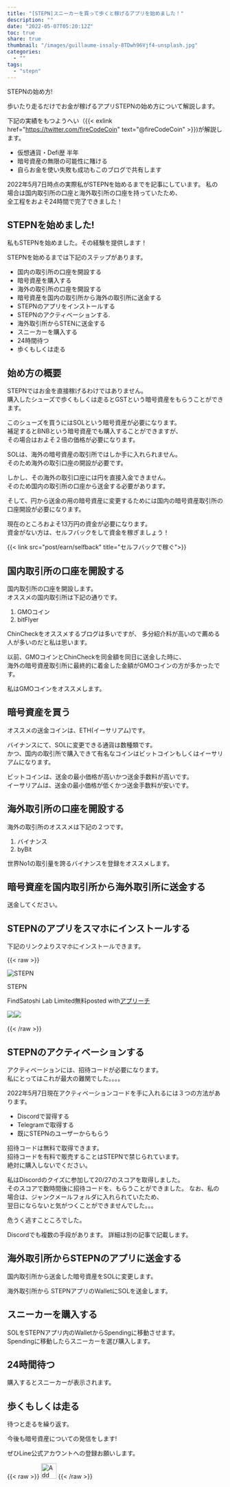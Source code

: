 ```yaml
---
title: "[STEPN]スニーカーを買って歩くと稼げるアプリを始めました！"
description: ""
date: "2022-05-07T05:20:12Z"
toc: true
share: true
thumbnail: "/images/guillaume-issaly-8TDwh96Vjf4-unsplash.jpg"
categories:
  - ""
tags:
  - "stepn"
---
```


STEPNの始め方!  

歩いたり走るだけでお金が稼げるアプリSTEPNの始め方について解説します。

下記の実績をもつようへい（{{< exlink href="https://twitter.com/fireCodeCoin" text="@fireCodeCoin" >}})が解説します。

- 仮想通貨・Defi歴 半年
- 暗号資産の無限の可能性に賭ける
- 自らお金を使い失敗も成功もこのブログで共有します  

<!--more-->
  
2022年5月7日時点の実際私がSTEPNを始めるまでを記事にしています。
私の場合は国内取引所の口座と海外取引所の口座を持っていたため、  
全工程をおよそ24時間で完了できました！  
  
## STEPNを始めました!

私もSTEPNを始めました。その経験を提供します！

STEPNを始めるまでは下記のステップがあります。
- 国内の取引所の口座を開設する
- 暗号資産を購入する
- 海外の取引所の口座を開設する
- 暗号資産を国内の取引所から海外の取引所に送金する
- STEPNのアプリをインストールする
- STEPNのアクティベーションする.
- 海外取引所からSTENに送金する
- スニーカーを購入する
- 24時間待つ
- 歩くもしくは走る

## 始め方の概要

STEPNではお金を直接稼げるわけではありません。  
購入したシューズで歩くもしくは走るとGSTという暗号資産をもらうことができます。  

このシューズを買うにはSOLという暗号資産が必要になります。  
補足するとBNBという暗号資産でも購入することができますが、  
その場合はおよそ２倍の価格が必要になります。
  
SOLは、海外の暗号資産の取引所ではしか手に入れられません。  
そのため海外の取引口座の開設が必要です。  

しかし、その海外の取引口座には円を直接入金できません。  
そのため国内の取引所の口座から送金する必要があります。  

そして、円から送金の用の暗号資産に変更するためには国内の暗号資産取引所の口座開設が必要になります。

現在のところおよそ13万円の資金が必要になります。  
資金がない方は、セルフバックをして資金を稼ぎましょう！  

{{< link src="post/earn/selfback" title="セルフバックで稼ぐ">}}

## 国内取引所の口座を開設する

国内取引所の口座を開設します。  
オススメの国内取引所は下記の通りです。
1. GMOコイン
1. bitFlyer

ChinCheckをオススメするブログは多いですが、
多分紹介料が高いので薦める人が多いのだと私は思います。  
  
以前、GMOコインとChinCheckを同金額を同日に送金した時に、  
海外の暗号資産取引所に最終的に着金した金額がGMOコインの方が多かったです。  

私はGMOコインをオススメします。  

<!-- {{< button >}}

<a href="https://px.a8.net/svt/ejp?a8mat=3HG2VQ+14HO36+0K+1032Z6" rel="nofollow">初心者でも安心のサポート！アフィリエイトを始めるならA8.net</a>

<img border="0" width="1" height="1" src="https://www17.a8.net/0.gif?a8mat=3HG2VQ+14HO36+0K+1032Z6" alt="">

{{< /button >}} -->

## 暗号資産を買う

オススメの送金コインは、ETH(イーサリアム)です。  

バイナンスにて、SOLに変更できる通貨は数種類です。  
かつ、国内の取引所で購入できて有名なコインはビットコインもしくはイーサリアムになります。  

ビットコインは、送金の最小価格が高いかつ送金手数料が高いです。  
イーサリアムは、送金の最小価格が低くかつ送金手数料が安いです。  

## 海外取引所の口座を開設する

海外の取引所のオススメは下記の２つです。
1. バイナンス
2. byBit

世界No1の取引量を誇るバイナンスを登録をオススメします。　

## 暗号資産を国内取引所から海外取引所に送金する

送金してください。

## STEPNのアプリをスマホにインストールする

下記のリンクよりスマホにインストールできます。

{{< raw >}}

<div class="appreach"><img src="https://is2-ssl.mzstatic.com/image/thumb/Purple112/v4/81/06/da/8106dac1-b7f3-85f3-bda6-2da20c6696a0/AppIcon-0-0-1x_U007emarketing-0-0-0-5-0-0-sRGB-0-0-0-GLES2_U002c0-512MB-85-220-0-0.png/512x512bb.jpg" alt="STEPN" class="appreach__icon"><div class="appreach__detail"><p class="appreach__name">STEPN</p><p class="appreach__info"><span class="appreach__developper">FindSatoshi Lab Limited</span><span class="appreach__price">無料</span><span class="appreach__posted">posted with<a href="https://mama-hack.com/app-reach/" title="アプリーチ" target="_blank" rel="nofollow">アプリーチ</a></span></p></div><div class="appreach__links"><a href="https://apps.apple.com/jp/app/stepn/id1598112424?uo=4" rel="nofollow" class="appreach__aslink"><img src="https://nabettu.github.io/appreach/img/itune_ja.svg"></a><a href="https://play.google.com/store/apps/details?id=com.bcy.fsapp" rel="nofollow" class="appreach__gplink"><img src="https://nabettu.github.io/appreach/img/gplay_ja.png"></a></div></div>
<br />
{{< /raw >}}
  
## STEPNのアクティベーションする

アクティベーションには、招待コードが必要になります。  
私にとってはこれが最大の難関でした。。。。

2022年5月7日現在アクティベーションコードを手に入れるには３つの方法があります。  
- Discordで習得する
- Telegramで取得する
- 既にSTEPNのユーザーからもらう

招待コードは無料で取得できます。  
招待コードを有料で販売することはSTEPNで禁じられています。  
絶対に購入しないでください。  

私はDiscordのクイズに参加して20/27のスコアを取得しました。  
そのスコアで数時間後に招待コードを、もらうことができました。
なお、私の場合は、ジャンクメールフォルダに入れられていたため、  
翌日にならないと気がつくことができませんでした。。。  

危うく逃すこところでした。  

Discordでも複数の手段があります。
詳細は別の記事で記載します。  

## 海外取引所からSTEPNのアプリに送金する

国内取引所から送金した暗号資産をSOLに変更します。  

海外取引所から STEPNアプリのWalletにSOLを送金します。

## スニーカーを購入する

SOLをSTEPNアプリ内のWalletからSpendingに移動させます。  
Spendingに移動したらスニーカーを選び購入します。  

## 24時間待つ

購入するとスニーカーが表示されます。  


## 歩くもしくは走る

待つと走るを繰り返す。


今後も暗号資産についての発信をします!

ぜひLine公式アカウントへの登録お願いします。

{{< raw >}}
<a href="https://lin.ee/s3Ji7QW"><img src="https://scdn.line-apps.com/n/line_add_friends/btn/en.png" alt="Add friend" height="36" border="0"></a>
{{< /raw >}}









